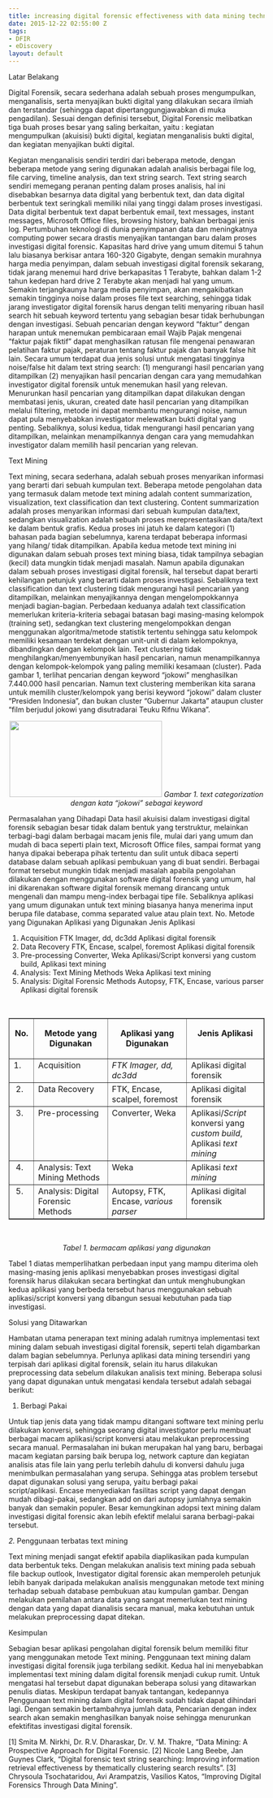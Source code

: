 ```yaml
---
title: increasing digital forensic effectiveness with data mining techniques
date: 2015-12-22 02:55:00 Z
tags:
- DFIR
- eDiscovery
layout: default
---
```



Latar Belakang

Digital Forensik, secara sederhana adalah sebuah proses mengumpulkan, menganalisis, serta menyajikan bukti digital yang dilakukan secara ilmiah dan terstandar (sehingga dapat dipertanggungjawabkan di muka pengadilan). Sesuai dengan definisi tersebut, Digital Forensic melibatkan tiga buah proses besar yang saling berkaitan, yaitu : kegiatan mengumpulkan (akuisisi) bukti digital, kegiatan menganalisis bukti digital, dan kegiatan menyajikan bukti digital.
<!--more-->
Kegiatan menganalisis sendiri terdiri dari beberapa metode, dengan beberapa metode yang sering digunakan adalah analisis berbagai file log, file carving, timeline analysis, dan text string search. Text string search sendiri memegang peranan penting dalam proses analisis, hal ini disebabkan besarnya data digital yang berbentuk text, dan data digital berbentuk text seringkali memiliki nilai yang tinggi dalam proses investigasi. Data digital berbentuk text dapat berbentuk email, text messages, instant messages, Microsoft Office files, browsing history, bahkan berbagai jenis log.
Pertumbuhan teknologi di dunia penyimpanan data dan meningkatnya computing power secara drastis menyajikan tantangan baru dalam proses investigasi digital forensic. Kapasitas hard drive yang umum ditemui 5 tahun lalu biasanya berkisar antara 160-320 Gigabyte, dengan semakin murahnya harga media penyimpan, dalam sebuah investigasi digital forensik sekarang, tidak jarang menemui hard drive berkapasitas 1 Terabyte, bahkan dalam 1-2 tahun kedepan hard drive 2 Terabyte akan menjadi hal yang umum.
Semakin terjangkaunya harga media penyimpan, akan mengakibatkan semakin tingginya noise dalam proses file text searching, sehingga tidak jarang investigator digital forensik harus dengan teliti menyaring ribuan hasil search hit sebuah keyword tertentu yang sebagian besar tidak berhubungan dengan investigasi. Sebuah pencarian dengan keyword “faktur” dengan harapan untuk menemukan pembicaraan email Wajib Pajak mengenai “faktur pajak fiktif” dapat menghasilkan ratusan file mengenai penawaran pelatihan faktur pajak, peraturan tentang faktur pajak dan banyak false hit lain.
Secara umum terdapat dua jenis solusi untuk mengatasi tingginya noise/false hit dalam text string search: (1) mengurangi hasil pencarian yang ditampilkan (2) menyajikan hasil pencarian dengan cara yang memudahkan investigator digital forensik untuk menemukan hasil yang relevan. Menurunkan hasil pencarian yang ditampilkan dapat dilakukan dengan membatasi jenis, ukuran, created date hasil pencarian yang ditampilkan melalui filtering, metode ini dapat membantu mengurangi noise, namun dapat pula menyebabkan investigator melewatkan bukti digital yang penting. Sebaliknya, solusi kedua, tidak mengurangi hasil pencarian yang ditampilkan, melainkan menampilkannya dengan cara yang memudahkan investigator dalam memilih hasil pencarian yang relevan.

Text Mining

Text mining, secara sederhana, adalah sebuah proses menyarikan informasi yang berarti dari sebuah kumpulan text. Beberapa metode pengolahan data yang termasuk dalam metode text mining adalah content summarization, visualization, text classification dan text clustering.
Content summarization adalah proses menyarikan informasi dari sebuah kumpulan data/text, sedangkan visualization adalah sebuah proses merepresentasikan data/text ke dalam bentuk grafis. Kedua proses ini jatuh ke dalam kategori (1) bahasan pada bagian sebelumnya, karena terdapat beberapa informasi yang hilang/ tidak ditampilkan. Apabila kedua metode text mining ini digunakan dalam sebuah proses text mining biasa, tidak tampilnya sebagian (kecil) data mungkin tidak menjadi masalah. Namun apabila digunakan dalam sebuah proses investigasi digital forensik, hal tersebut dapat berarti kehilangan petunjuk yang berarti dalam proses investigasi.
Sebaliknya text classification dan text clustering tidak mengurangi hasil pencarian yang ditampilkan, melainkan menyajikannya dengan mengelompokkannya menjadi bagian-bagian. Perbedaan keduanya adalah text classification memerlukan kriteria-kriteria sebagai batasan bagi masing-masing kelompok (training set), sedangkan text clustering mengelompokkan dengan menggunakan algoritma/metode statistik tertentu sehingga satu kelompok memiliki kesamaan terdekat dengan unit-unit di dalam kelompoknya, dibandingkan dengan kelompok lain.
Text clustering tidak menghilangkan/menyembunyikan hasil pencarian, namun menampilkannya dengan kelompok-kelompok yang paling memiliki kesamaan (cluster). Pada gambar 1, terlihat pencarian dengan keyword “jokowi” menghasilkan 7.440.000 hasil pencarian. Namun text clustering memberikan kita sarana untuk memilih cluster/kelompok yang berisi keyword “jokowi” dalam cluster “Presiden Indonesia”, dan bukan cluster “Gubernur Jakarta” ataupun cluster “film berjudul jokowi yang disutradarai Teuku Rifnu Wikana”.
<p style="text-align: center;"><a href="http://aldosimon.com/blog/wp-content/uploads//2017/04/categorization-1024x575-min.png"><img class="alignnone wp-image-216 size-medium" src="http://aldosimon.com/blog/wp-content/uploads//2017/04/categorization-1024x575-min.png" alt="" width="300" height="150" /></a>
<em>Gambar 1. text categorization dengan kata “jokowi” sebagai keyword</em></p>

Permasalahan yang Dihadapi
Data hasil akuisisi dalam investigasi digital forensik sebagian besar tidak dalam bentuk yang terstruktur, melainkan terbagi-bagi dalam berbagai macam jenis file, mulai dari yang umum dan mudah di baca seperti plain text, Microsoft Office files, sampai format yang hanya dipakai beberapa pihak tertentu dan sulit untuk dibaca seperti database dalam sebuah aplikasi pembukuan yang di buat sendiri. Berbagai format tersebut mungkin tidak menjadi masalah apabila pengolahan dilakukan dengan menggunakan software digital forensik yang umum, hal ini dikarenakan software digital forensik memang dirancang untuk mengenali dan mampu meng-index berbagai tipe file. Sebaliknya aplikasi yang umum digunakan untuk text mining biasanya hanya menerima input berupa file database, comma separated value atau plain text.
No. Metode yang Digunakan Aplikasi yang Digunakan Jenis Aplikasi
<ol>
 	<li>Acquisition FTK Imager, dd, dc3dd Aplikasi digital forensik</li>
 	<li>Data Recovery FTK, Encase, scalpel, foremost Aplikasi digital forensik</li>
 	<li>Pre-processing Converter, Weka Aplikasi/Script konversi yang custom build, Aplikasi text mining</li>
 	<li>Analysis: Text Mining Methods Weka Aplikasi text mining</li>
 	<li>Analysis: Digital Forensic Methods Autopsy, FTK, Encase, various parser Aplikasi digital forensik</li>
</ol>
&nbsp;
<table border="1" width="613" cellspacing="0" cellpadding="0">
<tbody>
<tr>
<td valign="top" width="38">
<p align="center"><b>No.</b></p>
</td>
<td valign="top" width="190">
<p align="center"><b>Metode yang Digunakan</b></p>
</td>
<td valign="top" width="215">
<p align="center"><b>Aplikasi yang Digunakan</b></p>
</td>
<td valign="top" width="170">
<p align="center"><b>Jenis Aplikasi</b></p>
</td>
</tr>
<tr>
<td valign="top" width="38">1.</td>
<td valign="top" width="190">Acquisition</td>
<td valign="top" width="215"><em id="__mceDel">FTK Imager, dd, dc3dd</em></td>
<td valign="top" width="170">Aplikasi digital forensik</td>
</tr>
<tr>
<td valign="top" width="38"> 2.</td>
<td valign="top" width="190">Data Recovery</td>
<td valign="top" width="215">FTK, Encase, scalpel, foremost</td>
<td valign="top" width="170">Aplikasi digital forensik</td>
</tr>
<tr>
<td valign="top" width="38"> 3.</td>
<td valign="top" width="190">Pre-processing</td>
<td valign="top" width="215">Converter, Weka</td>
<td valign="top" width="170">Aplikasi/<i>Script</i> konversi yang <i>custom build</i>, Aplikasi <i>text mining</i></td>
</tr>
<tr>
<td valign="top" width="38"> 4.</td>
<td valign="top" width="190">Analysis: Text Mining Methods</td>
<td valign="top" width="215">Weka</td>
<td valign="top" width="170">Aplikasi <i>text mining</i></td>
</tr>
<tr>
<td valign="top" width="38"> 5.</td>
<td valign="top" width="190">Analysis: Digital Forensic Methods</td>
<td valign="top" width="215">Autopsy, FTK, Encase, <i>various parser</i></td>
<td valign="top" width="170">Aplikasi digital forensik</td>
</tr>
</tbody>
</table>
&nbsp;
<p style="text-align: center;"><em id="__mceDel"><em id="__mceDel"><em id="__mceDel"><em id="__mceDel">Tabel 1. bermacam aplikasi yang digunakan
</em></em></em></em></p>
Tabel 1 diatas memperlihatkan perbedaan input yang mampu diterima oleh masing-masing jenis aplikasi menyebabkan proses investigasi digital forensik harus dilakukan secara bertingkat dan untuk menghubungkan kedua aplikasi yang berbeda tersebut harus menggunakan sebuah aplikasi/script konversi yang dibangun sesuai kebutuhan pada tiap investigasi.

<em id="__mceDel"><em id="__mceDel"><em id="__mceDel"><em id="__mceDel">
</em></em></em></em>Solusi yang Ditawarkan

Hambatan utama penerapan text mining adalah rumitnya implementasi text mining dalam sebuah investigasi digital forensik, seperti telah digambarkan dalam bagian sebelumnya. Perlunya aplikasi data mining tersendiri yang terpisah dari aplikasi digital forensik, selain itu harus dilakukan preprocessing data sebelum dilakukan analisis text mining. Beberapa solusi yang dapat digunakan untuk mengatasi kendala tersebut adalah sebagai berikut:

1. Berbagi Pakai

Untuk tiap jenis data yang tidak mampu ditangani software text mining perlu dilakukan konversi, sehingga seorang digital investigator perlu membuat berbagai macam aplikasi/script konversi atau melakukan preprocessing secara manual. Permasalahan ini bukan merupakan hal yang baru, berbagai macam kegiatan parsing baik berupa log, network capture dan kegiatan analisis atas file lain yang perlu terlebih dahulu di konversi dahulu juga menimbulkan permasalahan yang serupa. Sehingga atas problem tersebut dapat digunakan solusi yang serupa, yaitu berbagi pakai script/aplikasi. Encase menyediakan fasilitas script yang dapat dengan mudah dibagi-pakai, sedangkan add on dari autopsy jumlahnya semakin banyak dan semakin populer. Besar kemungkinan adopsi text mining dalam investigasi digital forensic akan lebih efektif melalui sarana berbagi-pakai tersebut.

<em id="__mceDel">2. </em>Penggunaan terbatas text mining

Text mining menjadi sangat efektif apabila diaplikasikan pada kumpulan data berbentuk teks. Dengan melakukan analisis text mining pada sebuah file backup outlook, Investigator digital forensic akan memperoleh petunjuk lebih banyak daripada melakukan analisis menggunakan metode text mining terhadap sebuah database pembukuan atau kumpulan gambar.
Dengan melakukan pemilahan antara data yang sangat memerlukan text mining dengan data yang dapat dianalisis secara manual, maka kebutuhan untuk melakukan preprocessing dapat ditekan.

Kesimpulan

Sebagian besar aplikasi pengolahan digital forensik belum memiliki fitur yang menggunakan metode Text mining. Penggunaan text mining dalam investigasi digital forensik juga terbilang sedikit. Kedua hal ini menyebabkan implementasi text mining dalam digital forensik menjadi cukup rumit. Untuk mengatasi hal tersebut dapat digunakan beberapa solusi yang ditawarkan penulis diatas.
Meskipun terdapat banyak tantangan, kedepannya Penggunaan text mining dalam digital forensik sudah tidak dapat dihindari lagi. Dengan semakin bertambahnya jumlah data, Pencarian dengan index search akan semakin menghasilkan banyak noise sehingga menurunkan efektifitas investigasi digital forensik.

[1] Smita M. Nirkhi, Dr. R.V. Dharaskar, Dr. V. M. Thakre, “Data Mining: A Prospective Approach for Digital Forensic.
[2] Nicole Lang Beebe, Jan Guynes Clark, “Digital forensic text string searching: Improving information retrieval effectiveness by thematically clustering search results”.
[3] Chrysoula Tsochataridou, Avi Arampatzis, Vasilios Katos, “Improving Digital Forensics Through Data Mining”.

